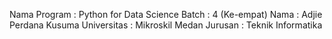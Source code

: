 Nama Program : Python for Data Science
Batch        : 4 (Ke-empat)
Nama         : Adjie Perdana Kusuma
Universitas  : Mikroskil Medan
Jurusan      : Teknik Informatika